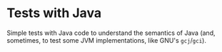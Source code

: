 # Tests with Java

Simple tests with Java code to understand the semantics of Java (and,
sometimes, to test some JVM implementations, like GNU's `gcj`/`gci`).
